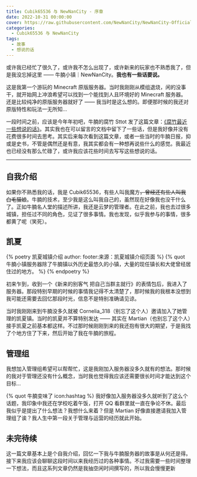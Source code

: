 ```yaml
---
title: Cubik65536 与 NewNanCity - 序章
date: 2022-10-31 00:00:00
cover: https://raw.githubusercontent.com/NewNanCity/NewNanCity-OfficialWebsite/master/images/1-1024x640.jpg
categories:
  - Cubik65536 与 NewNanCity
tags:
  - 故事
  - 想说的话
---
```


或许我已经忙了很久了，或许我不怎么出现了，或许新来的玩家也不熟悉我了，但是我没忘掉这里 —— 牛腩小镇｜NewNanCity。**我也有一些话要说。**

<!-- more -->

这是我第一个游玩的 Minecraft 原版服务器。当时我刚刚从模组退烧，闲的没事干，就开始网上冲浪希望可以找到一个能找到人且环境好的 Minecraft 服务器。还是比较纯净的原版服务器就好了 —— 我当时是这么想的。即便那时候的我还对原版特性和玩法一无所知...

一段时间之前，应该是今年年初吧，牛腩的腐竹 Sttot 发了这篇文章：[《腐竹最近一些想说的话》](https://docs.qq.com/doc/DVEloalprWVVUWFVI?&u=f1ed9e984a4c460c9397fc2b7867a04a)。其实我也在可以留言的文档中留下了一些话，但是我好像并没有花费很多时间去思考。其实后来每次看到这篇文章，或者一些当时的牛腩日报，抑或是史书，不管是偶然还是有意，我其实都会有一种想再说些什么的感觉。我最近也已经没有那么忙碌了，或许我应该花些时间去写写这些想说的话。

------

## 自我介绍

如果你不熟悉我的话，我是 Cubik65536，有些人叫我魔方~~，曾经还有些人叫我白毛猫娘~~。牛腩的技术，至少我是这么叫我自己的，虽然现在好像我也没干什么了。正如牛腩名人堂的描述所讲，我还是云梦的管理者。在此之前，我也去过很多城镇，担任过不同的角色，见证了很多事情。我也发现，似乎我参与的事情，很多都黄了呢（笑死）。

## 凯夏

{% poetry 凯夏城镇介绍 author: footer:来源：凯夏城镇介绍页面 %}
{% quot 牛腩小镇服务器除了牛腩镇以外历史最悠久的小镇，大量的现任镇长和大佬曾经居住过的地方。 %}
{% endpoetry %}

初来乍到，收到一个《新来的别客气 把自己当群主就行》的表情包后，我进入了服务器。那段特别早期的时候的事情我记得不太清楚了，那时候我的我根本没想到我可能还需要去回忆那段时光，信息不是特别准确请见谅。

当时我刚刚来到牛腩没多久就被 Cornelia_318（别忘了这个人）邀请加入了她管理的凯夏镇。当时的凯夏并不算特别发达 —— 其实在 Martian（也别忘了这个人）接手凯夏之前基本都这样。不过那时候刚刚到来的我还抱有很大的期望，于是我找了个地方住了下来，然后开始了我在牛腩的旅程。

## 管理组

我想加入管理组希望可以帮帮忙，这是我刚加入服务器没多久就有的想法。那时候的我对于管理还没有什么概念，当时我也觉得我应该还需要很长时间才能达到这个目标...

{% quot 牛腩变味了 icon:hashtag %} 我好像加入服务器没多久就听到了这么个话题，我印象中我还在学校吃着午饭，打开 QQ 看群里就一直在争论不休。最后我似乎是提出了什么想法？我想什么来着？但是 Martian 好像直接邀请我加入管理组了诶？我人生中第一段关于管理与运营的经历就此开始。

## 未完待续

这一篇文章基本上是个自我介绍，回忆一下我与牛腩服务器的故事是从何还是得。接下来我应该会聊聊这段时间以来我经历过的各种事情。不过我需要一些时间整理一下想法，而且这系列文章仍然是我抽空闲时间撰写的，所以我会慢慢更新
